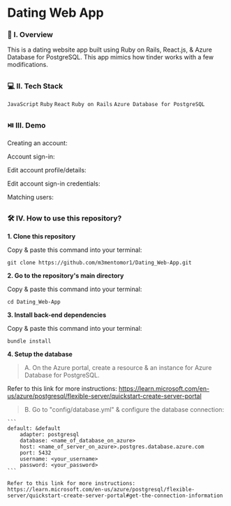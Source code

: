 # Dating Web App

### 🧐 I. Overview
This is a dating website app built using Ruby on Rails, React.js, & Azure Database for PostgreSQL. This app mimics how tinder works with a few modifications. 

##

### 💻 II. Tech Stack
``JavaScript`` ``Ruby`` ``React`` ``Ruby on Rails`` ``Azure Database for PostgreSQL``

##

### ⏯️ III. Demo

Creating an account:

Account sign-in:

Edit account profile/details:

Edit account sign-in credentials:

Matching users:

##

### 🛠️ IV. How to use this repository?

**1. Clone this repository**

   Copy & paste this command into your terminal: 
   ```
   git clone https://github.com/m3mentomor1/Dating_Web-App.git
   ```

**2. Go to the repository's main directory**

   Copy & paste this command into your terminal: 
   ```
   cd Dating_Web-App
   ```

**3. Install back-end dependencies**

   Copy & paste this command into your terminal: 
   ```
   bundle install
   ```

**4. Setup the database**

> A. On the Azure portal, create a resource & an instance for Azure Database for PostgreSQL.

   Refer to this link for more instructions: 
   https://learn.microsoft.com/en-us/azure/postgresql/flexible-server/quickstart-create-server-portal
   
> B. Go to "config/database.yml" & configure the database connection:
    
    ```
    default: &default
        adapter: postgresql
        database: <name_of_database_on_azure>
        host: <name_of_server_on_azure>.postgres.database.azure.com
        port: 5432
        username: <your_username>
        password: <your_password>
    ```

    Refer to this link for more instructions: 
    https://learn.microsoft.com/en-us/azure/postgresql/flexible-server/quickstart-create-server-portal#get-the-connection-information

